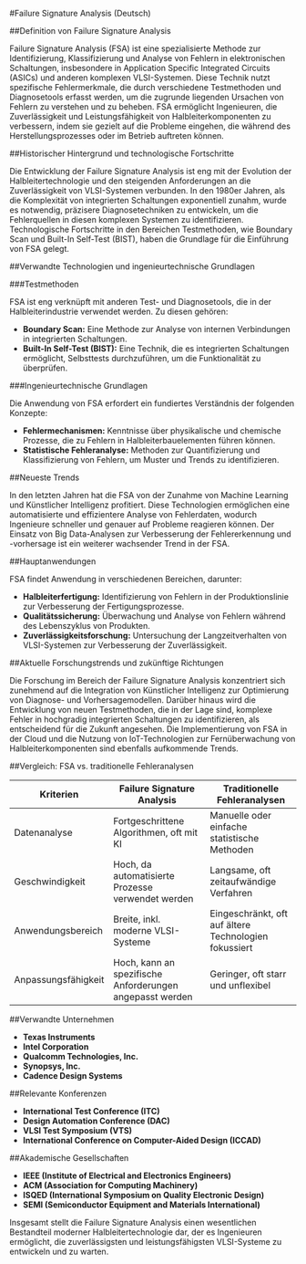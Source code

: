 #Failure Signature Analysis (Deutsch)

##Definition von Failure Signature Analysis

Failure Signature Analysis (FSA) ist eine spezialisierte Methode zur Identifizierung, Klassifizierung und Analyse von Fehlern in elektronischen Schaltungen, insbesondere in Application Specific Integrated Circuits (ASICs) und anderen komplexen VLSI-Systemen. Diese Technik nutzt spezifische Fehlermerkmale, die durch verschiedene Testmethoden und Diagnosetools erfasst werden, um die zugrunde liegenden Ursachen von Fehlern zu verstehen und zu beheben. FSA ermöglicht Ingenieuren, die Zuverlässigkeit und Leistungsfähigkeit von Halbleiterkomponenten zu verbessern, indem sie gezielt auf die Probleme eingehen, die während des Herstellungsprozesses oder im Betrieb auftreten können.

##Historischer Hintergrund und technologische Fortschritte

Die Entwicklung der Failure Signature Analysis ist eng mit der Evolution der Halbleitertechnologie und den steigenden Anforderungen an die Zuverlässigkeit von VLSI-Systemen verbunden. In den 1980er Jahren, als die Komplexität von integrierten Schaltungen exponentiell zunahm, wurde es notwendig, präzisere Diagnosetechniken zu entwickeln, um die Fehlerquellen in diesen komplexen Systemen zu identifizieren. Technologische Fortschritte in den Bereichen Testmethoden, wie Boundary Scan und Built-In Self-Test (BIST), haben die Grundlage für die Einführung von FSA gelegt. 

##Verwandte Technologien und ingenieurtechnische Grundlagen

###Testmethoden

FSA ist eng verknüpft mit anderen Test- und Diagnosetools, die in der Halbleiterindustrie verwendet werden. Zu diesen gehören:

- **Boundary Scan:** Eine Methode zur Analyse von internen Verbindungen in integrierten Schaltungen.
- **Built-In Self-Test (BIST):** Eine Technik, die es integrierten Schaltungen ermöglicht, Selbsttests durchzuführen, um die Funktionalität zu überprüfen.

###Ingenieurtechnische Grundlagen

Die Anwendung von FSA erfordert ein fundiertes Verständnis der folgenden Konzepte:

- **Fehlermechanismen:** Kenntnisse über physikalische und chemische Prozesse, die zu Fehlern in Halbleiterbauelementen führen können.
- **Statistische Fehleranalyse:** Methoden zur Quantifizierung und Klassifizierung von Fehlern, um Muster und Trends zu identifizieren.

##Neueste Trends

In den letzten Jahren hat die FSA von der Zunahme von Machine Learning und Künstlicher Intelligenz profitiert. Diese Technologien ermöglichen eine automatisierte und effizientere Analyse von Fehlerdaten, wodurch Ingenieure schneller und genauer auf Probleme reagieren können. Der Einsatz von Big Data-Analysen zur Verbesserung der Fehlererkennung und -vorhersage ist ein weiterer wachsender Trend in der FSA.

##Hauptanwendungen

FSA findet Anwendung in verschiedenen Bereichen, darunter:

- **Halbleiterfertigung:** Identifizierung von Fehlern in der Produktionslinie zur Verbesserung der Fertigungsprozesse.
- **Qualitätssicherung:** Überwachung und Analyse von Fehlern während des Lebenszyklus von Produkten.
- **Zuverlässigkeitsforschung:** Untersuchung der Langzeitverhalten von VLSI-Systemen zur Verbesserung der Zuverlässigkeit.

##Aktuelle Forschungstrends und zukünftige Richtungen

Die Forschung im Bereich der Failure Signature Analysis konzentriert sich zunehmend auf die Integration von Künstlicher Intelligenz zur Optimierung von Diagnose- und Vorhersagemodellen. Darüber hinaus wird die Entwicklung von neuen Testmethoden, die in der Lage sind, komplexe Fehler in hochgradig integrierten Schaltungen zu identifizieren, als entscheidend für die Zukunft angesehen. Die Implementierung von FSA in der Cloud und die Nutzung von IoT-Technologien zur Fernüberwachung von Halbleiterkomponenten sind ebenfalls aufkommende Trends.

##Vergleich: FSA vs. traditionelle Fehleranalysen

| Kriterien                     | Failure Signature Analysis          | Traditionelle Fehleranalysen     |
|-------------------------------|-------------------------------------|----------------------------------|
| Datenanalyse                  | Fortgeschrittene Algorithmen, oft mit KI | Manuelle oder einfache statistische Methoden |
| Geschwindigkeit               | Hoch, da automatisierte Prozesse verwendet werden | Langsame, oft zeitaufwändige Verfahren |
| Anwendungsbereich              | Breite, inkl. moderne VLSI-Systeme  | Eingeschränkt, oft auf ältere Technologien fokussiert |
| Anpassungsfähigkeit            | Hoch, kann an spezifische Anforderungen angepasst werden | Geringer, oft starr und unflexibel |

##Verwandte Unternehmen

- **Texas Instruments**
- **Intel Corporation**
- **Qualcomm Technologies, Inc.**
- **Synopsys, Inc.**
- **Cadence Design Systems**

##Relevante Konferenzen

- **International Test Conference (ITC)**
- **Design Automation Conference (DAC)**
- **VLSI Test Symposium (VTS)**
- **International Conference on Computer-Aided Design (ICCAD)**

##Akademische Gesellschaften

- **IEEE (Institute of Electrical and Electronics Engineers)**
- **ACM (Association for Computing Machinery)**
- **ISQED (International Symposium on Quality Electronic Design)**
- **SEMI (Semiconductor Equipment and Materials International)**

Insgesamt stellt die Failure Signature Analysis einen wesentlichen Bestandteil moderner Halbleitertechnologie dar, der es Ingenieuren ermöglicht, die zuverlässigsten und leistungsfähigsten VLSI-Systeme zu entwickeln und zu warten.